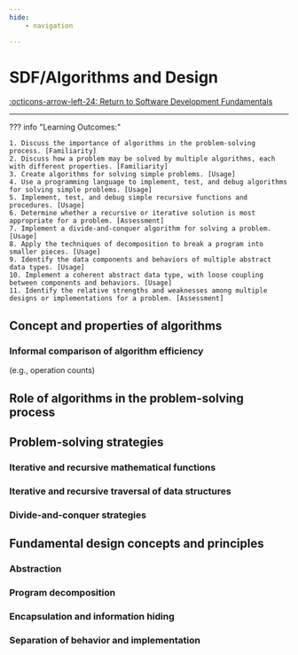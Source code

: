 ```yaml
---
hide:
    - navigation

---
```


# SDF/Algorithms and Design

[:octicons-arrow-left-24: Return to Software Development Fundamentals](/Bodies-of-Knowledge/Software-Development-Fundamentals/)

---

??? info "Learning Outcomes:"

    1. Discuss the importance of algorithms in the problem-solving process. [Familiarity]
    2. Discuss how a problem may be solved by multiple algorithms, each with different properties. [Familiarity]
    3. Create algorithms for solving simple problems. [Usage]
    4. Use a programming language to implement, test, and debug algorithms for solving simple problems. [Usage]
    5. Implement, test, and debug simple recursive functions and procedures. [Usage]
    6. Determine whether a recursive or iterative solution is most appropriate for a problem. [Assessment]
    7. Implement a divide-and-conquer algorithm for solving a problem. [Usage]
    8. Apply the techniques of decomposition to break a program into smaller pieces. [Usage]
    9. Identify the data components and behaviors of multiple abstract data types. [Usage]
    10. Implement a coherent abstract data type, with loose coupling between components and behaviors. [Usage]
    11. Identify the relative strengths and weaknesses among multiple designs or implementations for a problem. [Assessment]

## Concept and properties of algorithms

### Informal comparison of algorithm efficiency

(e.g., operation counts)

## Role of algorithms in the problem-solving process

## Problem-solving strategies

### Iterative and recursive mathematical functions

### Iterative and recursive traversal of data structures

### Divide-and-conquer strategies

## Fundamental design concepts and principles

### Abstraction

### Program decomposition

### Encapsulation and information hiding

### Separation of behavior and implementation
